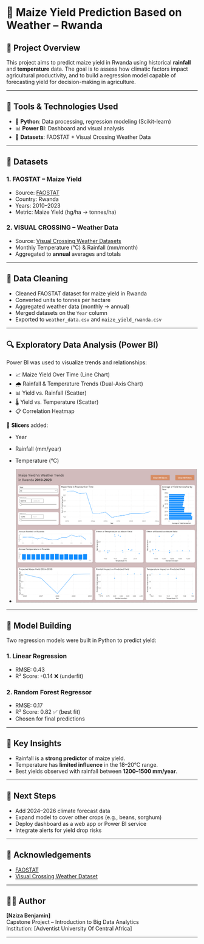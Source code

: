 # 🌾 Maize Yield Prediction Based on Weather – Rwanda

## 📘 Project Overview

This project aims to predict maize yield in Rwanda using historical **rainfall** and **temperature** data. The goal is to assess how climatic factors impact agricultural productivity, and to build a regression model capable of forecasting yield for decision-making in agriculture.

---

## 🧰 Tools & Technologies Used

- 🐍 **Python**: Data processing, regression modeling (Scikit-learn)
- 📊 **Power BI**: Dashboard and visual analysis
- 📁 **Datasets**: FAOSTAT + Visual Crossing Weather Data

---

## 📂 Datasets

### 1. **FAOSTAT – Maize Yield**
- Source: [FAOSTAT](https://www.fao.org/faostat/en/#data)
- Country: Rwanda
- Years: 2010–2023
- Metric: Maize Yield (hg/ha → tonnes/ha)

### 2. **VISUAL CROSSING – Weather Data**
- Source: [Visual Crossing Weather Datasets](https://www.visualcrossing.com/weather-data/)
- Monthly Temperature (°C) & Rainfall (mm/month)
- Aggregated to **annual** averages and totals

---

## 🧹 Data Cleaning

- Cleaned FAOSTAT dataset for maize yield in Rwanda
- Converted units to tonnes per hectare
- Aggregated weather data (monthly → annual)
- Merged datasets on the `Year` column
- Exported to `weather_data.csv` and `maize_yield_rwanda.csv`

---

## 🔍 Exploratory Data Analysis (Power BI)

Power BI was used to visualize trends and relationships:

- 📈 Maize Yield Over Time (Line Chart)
- 🌧️ Rainfall & Temperature Trends (Dual-Axis Chart)
- 📊 Yield vs. Rainfall (Scatter)
- 🌡️ Yield vs. Temperature (Scatter)
- 📋 Correlation Heatmap

🧭 **Slicers** added:
- Year
- Rainfall (mm/year)
- Temperature (°C)

- ![powerbi dashboard](https://github.com/nzizabenjamin/FINAL_PROJECT/blob/69314d8a2214afd2d7e874ef89a8a17accd04fe0/Screenshot%202025-08-03%20201507.png)

---

## 🤖 Model Building

Two regression models were built in Python to predict yield:

### 1. **Linear Regression**
- RMSE: 0.43
- R² Score: -0.14 ❌ (underfit)

### 2. **Random Forest Regressor**
- RMSE: 0.17
- R² Score: 0.82 ✅ (best fit)
- Chosen for final predictions

---

## 🧠 Key Insights

- Rainfall is a **strong predictor** of maize yield.
- Temperature has **limited influence** in the 18–20°C range.
- Best yields observed with rainfall between **1200–1500 mm/year**.

---

## 🚀 Next Steps

- Add 2024–2026 climate forecast data
- Expand model to cover other crops (e.g., beans, sorghum)
- Deploy dashboard as a web app or Power BI service
- Integrate alerts for yield drop risks

---

## 🙏 Acknowledgements

- [FAOSTAT](https://www.fao.org/faostat/)
- [Visual Crossing Weather Dataset](https://www.visualcrossing.com/weather-data/)

---

## 👨‍💻 Author

**[Nziza Benjamin]**  
Capstone Project – Introduction to Big Data Analytics  
Institution: [Adventist University Of Central Africa]

---
